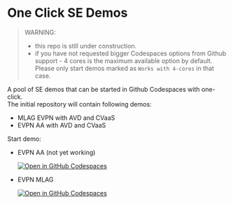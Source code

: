 # One Click SE Demos

> WARNING:
> - this repo is still under construction.
> - if you have not requested bigger Codespaces options from Github support - 4 cores is the maximum available option by default.
>   Please only start demos marked as `Works with 4-cores` in that case.

A pool of SE demos that can be started in Github Codespaces with one-click.  
The initial repository will contain following demos:
- MLAG EVPN with AVD and CVaaS
- EVPN AA with AVD and CVaaS

Start demo:

- EVPN AA (not yet working)  

  [![Open in GitHub Codespaces](https://github.com/codespaces/badge.svg)](https://codespaces.new/ankudinov/one-click-se-demos?quickstart=1&devcontainer_path=.devcontainer%2Favd_cvaas_evpn_aa%2Fdevcontainer.json)

- EVPN MLAG  

  [![Open in GitHub Codespaces](https://github.com/codespaces/badge.svg)](https://codespaces.new/ankudinov/one-click-se-demos?quickstart=1&devcontainer_path=.devcontainer%2Favd_cvaas_evpn_mlag%2Fdevcontainer.json)
